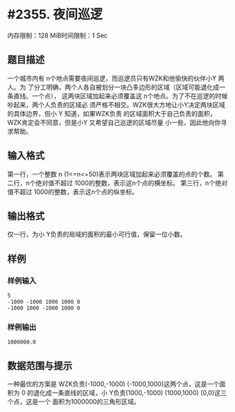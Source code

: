 # #2355. 夜间巡逻 

内存限制：128 MiB时间限制：1 Sec

## 题目描述

一个城市内有 n个地点需要夜间巡逻，而巡逻员只有WZK和他愉快的伙伴小Y 两人。为
了分工明确，两个人各自被划分一块凸多边形的区域（区域可能退化成一条直线、一个点），
这两块区域加起来必须覆盖这 n个地点。为了不在巡逻的时候吵起来，两个人负责的区域必
须严格不相交。WZK很大方地让小Y决定两块区域的具体边界，但小 Y 知道，如果WZK负责
的区域面积大于自己负责的面积，WZK肯定会不同意，但是小Y 又希望自己巡逻的区域尽量
小一些，因此他向你寻求帮助。

## 输入格式

第一行，一个整数 n (1<=n<=50)表示两块区域加起来必须覆盖的点的个数。 
第二行，n个绝对值不超过 1000的整数，表示这n个点的横坐标。 
第三行，n个绝对值不超过 1000的整数，表示这n个点的纵坐标。

## 输出格式

仅一行，为小 Y负责的局域的面积的最小可行值，保留一位小数。

## 样例

### 样例输入

    
    5 
    -1000 -1000 1000 1000 0 
    -1000 1000 -1000 1000 0 
     
    

### 样例输出

    
    1000000.0 
    

## 数据范围与提示

一种最优的方案是 WZK负责(-1000,-1000) (-1000,1000)这两个点，这是一个面积为 0
的退化成一条直线的区域，小 Y负责(1000,-1000) (1000,1000) (0,0)这三个点，这是一个
面积为1000000的三角形区域。
